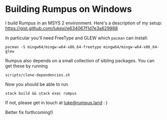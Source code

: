 # Building Rumpus on Windows

I build Rumpus in an MSYS 2 environment. Here's a description of my setup:
https://gist.github.com/lukexi/e634067f1d7e3a629988


In particular you'll need FreeType and GLEW which `pacman` can install:
```
pacman -S mingw64/mingw-w64-x86_64-freetype mingw64/mingw-w64-x86_64-glew
```

Rumpus also depends on a small collection of sibling packages. You can get these by running
```
scripts/clone-dependencies.sh
```

Now you should be able to run
```
stack build && stack exec rumpus
```

If not, please get in touch at luke@rumpus.land : )

Better fix forthcoming!)
